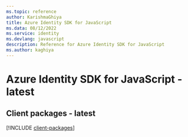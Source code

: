 ```yaml
---
ms.topic: reference
author: KarishmaGhiya
title: Azure Identity SDK for JavaScript
ms.data: 08/12/2022
ms.service: identity
ms.devlang: javascript
description: Reference for Azure Identity SDK for JavaScript
ms.author: kaghiya
---
```

# Azure Identity SDK for JavaScript - latest

## Client packages - latest
[!INCLUDE [client-packages](identity-client-index.md)]